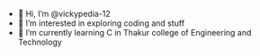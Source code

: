 - 👋 Hi, I’m @vickypedia-12
- 👀 I’m interested in exploring coding and stuff
- 🌱 I’m currently learning C in Thakur college of Engineering and Technology

<!---
vickypedia-12/vickypedia-12 is a ✨ special ✨ repository because its `README.md` (this file) appears on your GitHub profile.
You can click the Preview link to take a look at your changes.
--->
